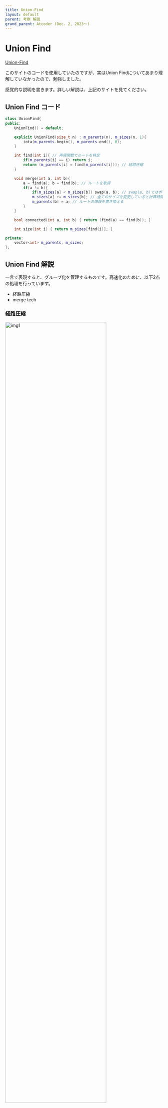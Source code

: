 ```yaml
---
title: Union-Find
layout: default
parent: 考察 解説
grand_parent: Atcoder (Dec. 2, 2023〜)
---
```


<script type="text/javascript" id="MathJax-script" async src="https://cdn.jsdelivr.net/npm/mathjax@3/es5/tex-chtml.js"></script>

# Union Find

<a href="https://zenn.dev/reputeless/books/standard-cpp-for-competitive-programming/viewer/union-find" target="_blank">Union-Find</a>

このサイトのコードを使用していたのですが、実はUnion Findについてあまり理解していなかったので、勉強しました。

感覚的な説明を書きます。詳しい解説は、上記のサイトを見てください。

## Union Find コード

```cpp
class UnionFind{
public:
    UnionFind() = default;

    explicit UnionFind(size_t n) : m_parents(n), m_sizes(n, 1){
        iota(m_parents.begin(), m_parents.end(), 0);
    }

    int find(int i){ // 再帰関数でルートを特定
        if(m_parents[i] == i) return i;
        return (m_parents[i] = find(m_parents[i])); // 経路圧縮
    }

    void merge(int a, int b){
        a = find(a); b = find(b); // ルートを取得
        if(a != b){
            if(m_sizes[a] < m_sizes[b]) swap(a, b); // swap(a, b)ではポインタの交換が行われている
            m_sizes[a] += m_sizes[b]; // 全てのサイズを変更していると計算時間が増大するので、ルートの情報のみを書き換える
            m_parents[b] = a; // ルートの情報を書き換える
        }
    }

    bool connected(int a, int b) { return (find(a) == find(b)); }

    int size(int i) { return m_sizes[find(i)]; }

private:
    vector<int> m_parents, m_sizes;
};
```

## Union Find 解説

一言で表現すると、グループ化を管理するものです。高速化のために、以下2点の処理を行っています。

- 経路圧縮
- merge tech

### 経路圧縮

<img src="src/union_find1.png" alt="img1" width="80%">

赤のノードのルートを探索する際に、ルートまでの経路にある各ノードの親をルートに付け替えることで、以降の探索では非常に高速にルートを発見することが可能になります。

コードではそれを再起的に実現しており、find()にノード番号を入力すると、それがルートノード以外だった場合は親ノードをルートに変更するように実装しています。

### merge tech

木を作成するときに、木の高さが低いグループのルートを高いグループのルートに接続するようにすることで、木が高くなることを防ぎ、計算量を削減します。

merge()ないのswap()の部分でそれを実現しています。(swapはポインタを付け替える処理なので、vector入れ替えなどの操作も\\(O(1)\\)で実現することができます。ABC329 F問題より)

## 重み付きUnion Find コード

```cpp
class UnionFind{
public:
    UnionFind() = default;

    explicit UnionFind(size_t n) : m_parents(n), m_sizes(n, 1), m_weights(n){
        iota(m_parents.begin(), m_parents.end(), 0);
    }

    int find(int i){
        if(m_parents[i] == i) return i;
		int par = find(m_parents[i]);
		m_weights[i] += m_weights[m_parents[i]]; // 累積和
        return (m_parents[i] = par);
    }

    void merge(int a, int b, ll w){
        w += weight(a), w -= weight(b);
        a = find(a), b = find(b);
        if(a != b){
            if(m_sizes[a] < m_sizes[b]) swap(a, b), w = -w;
            m_sizes[a] += m_sizes[b];
            m_weights[b] = w; // m_weights[b] = m_weights[a] + w; ルートは0なので、m_weights[a]は不必要
            m_parents[b] = a;
        }
    }

    bool connected(int a, int b) { return (find(a) == find(b)); }

    int size(int i) { return m_sizes[find(i)]; }

    ll diff(int x, int y) { return weight(x) - weight(y); }

private:
    vector<int> m_parents, m_sizes;
	vector<ll> m_weights;
    ll weight(int x) { find(x); return m_weights[x]; }
};
```

## 重み付きUnion Find 解説

なんかうまくいかなくて実装時間かかったのですが、図を描けば一瞬でした。図を書くことは大事ですね。

Union Findとの違いは、重みを登録する必要があるという点です。

その中で異なる部分が多い、find()とmerge()に着目してみましょう。

### find()

```cpp
int find(int i){
    if(m_parents[i] == i) return i;
	int par = find(m_parents[i]);
	m_weights[i] += m_weights[m_parents[i]]; // 累積和
    return (m_parents[i] = par);
}
```

通常のUnion Findではルートの特定だけで良かったのですが、今回は重みの計算という役割も担っています。

<img src="src/union_find2.png" alt="img2" width="80%">

まず、mergeによって木の更新が発生した場合、ルート間の値の更新しか行われません。

find()が使用された際、再起的にルートまでの経路に存在するノードのfind()も呼び出されます。

<img src="src/union_find3.png" alt="img3" width="80%">

すると、図3のようにルートに近い順に値の更新が発生し、最初に呼び出しが発生したノードまでの重みを更新することができます。

※ 最初に呼び出しが発生したノードの子ノード以降の値の更新は発生しないことに注意してください(この図では一番下のノード)。

※ 今回は値の更新に着目した図のため、実際には経路圧縮の処理も同時に発生することを忘れないでください。

<strong>※ ノードが持っている重み情報は、厳密には親ノードと比較したときの相対値です。</strong>

### merge

```cpp
void merge(int a, int b, ll w){
    w += weight(a), w -= weight(b);
    a = find(a), b = find(b);
    if(a != b){
        if(m_sizes[a] < m_sizes[b]) swap(a, b), w = -w;
        m_sizes[a] += m_sizes[b];
        m_weights[b] = w;
        m_parents[b] = a;
    }
}
```

merge()の難しい点は、重みの調整に関する最初の一行でしょう。





